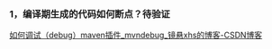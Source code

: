 ### 1，编译期生成的代码如何断点？待验证

[ 如何调试（debug）maven插件_mvndebug_镜悬xhs的博客-CSDN博客](https://blog.csdn.net/Lambert_Wang/article/details/113553025)